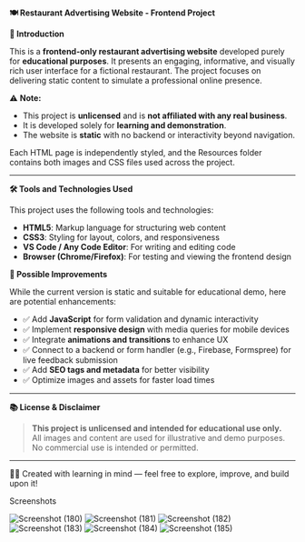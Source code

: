 **🍽️ Restaurant Advertising Website - Frontend Project**


**🧾 Introduction**

This is a **frontend-only restaurant advertising website** developed purely for **educational purposes**. It presents an engaging, informative, and visually rich user interface for a fictional restaurant. The project focuses on delivering static content to simulate a professional online presence.

⚠️ **Note:**  
- This project is **unlicensed** and is **not affiliated with any real business**.  
- It is developed solely for **learning and demonstration**.  
- The website is **static** with no backend or interactivity beyond navigation.


Each HTML page is independently styled, and the Resources folder contains both images and CSS files used across the project.

---

 **🛠️ Tools and Technologies Used**

This project uses the following tools and technologies:

- **HTML5**: Markup language for structuring web content
- **CSS3**: Styling for layout, colors, and responsiveness
- **VS Code / Any Code Editor**: For writing and editing code
- **Browser (Chrome/Firefox)**: For testing and viewing the frontend design



**🔧 Possible Improvements**

While the current version is static and suitable for educational demo, here are potential enhancements:

- ✅ Add **JavaScript** for form validation and dynamic interactivity
- ✅ Implement **responsive design** with media queries for mobile devices
- ✅ Integrate **animations and transitions** to enhance UX
- ✅ Connect to a backend or form handler (e.g., Firebase, Formspree) for live feedback submission
- ✅ Add **SEO tags and metadata** for better visibility
- ✅ Optimize images and assets for faster load times

---

**📚 License & Disclaimer**

> **This project is unlicensed and intended for educational use only.**  
> All images and content are used for illustrative and demo purposes.  
> No commercial use is intended or permitted.

---

👨‍💻 Created with learning in mind — feel free to explore, improve, and build upon it!

Screenshots

![Screenshot (180)](https://github.com/user-attachments/assets/0e9b05a1-5335-4a12-b4b7-1b26901d8b8e)
![Screenshot (181)](https://github.com/user-attachments/assets/2541bbe1-a5bc-4fa9-8b36-9647054f6598)
![Screenshot (182)](https://github.com/user-attachments/assets/f31faccd-48b7-49ba-909b-c6ba7cfd876e)
![Screenshot (183)](https://github.com/user-attachments/assets/3e32448e-e291-420d-afe2-2f53c99cb52d)
![Screenshot (184)](https://github.com/user-attachments/assets/7344cec3-2dee-4897-9ed6-321ffb704779)
![Screenshot (185)](https://github.com/user-attachments/assets/3f9abfb2-ad71-4dc4-b626-61ef15fcb64f)




